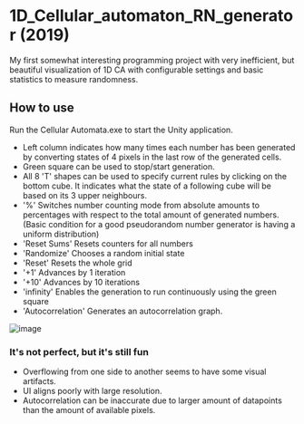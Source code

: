 # 1D_Cellular_automaton_RN_generator (2019)
My first somewhat interesting programming project with very inefficient, but beautiful visualization of 1D CA with configurable settings and basic statistics to measure randomness.

## How to use
Run the Cellular Automata.exe to start the Unity application.

- Left column indicates how many times each number has been generated by converting states of 4 pixels in the last row of the generated cells.
- Green square can be used to stop/start generation.
- All 8 'T' shapes can be used to specify current rules by clicking on the bottom cube. It indicates what the state of a following cube will be based on its 3 upper neighbours.
- '%' Switches number counting mode from absolute amounts to percentages with respect to the total amount of generated numbers. (Basic condition for a good pseudorandom number generator is having a uniform distribution)
- 'Reset Sums' Resets counters for all numbers
- 'Randomize' Chooses a random initial state
- 'Reset' Resets the whole grid
- '+1' Advances by 1 iteration
- '+10' Advances by 10 iterations
- 'infinity' Enables the generation to run continuously using the green square
- 'Autocorrelation' Generates an autocorrelation graph.

![image](https://user-images.githubusercontent.com/43809508/139271880-a2fc2ffd-f8d4-41ff-b23a-4904642025cb.png)

### It's not perfect, but it's still fun
* Overflowing from one side to another seems to have some visual artifacts.
* UI aligns poorly with large resolution.
* Autocorrelation can be inaccurate due to larger amount of datapoints than the amount of available pixels.
